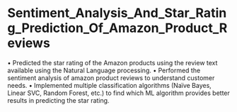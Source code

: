 # Sentiment_Analysis_And_Star_Rating_Prediction_Of_Amazon_Product_Reviews
•	Predicted the star rating of the Amazon products using the review text available using the Natural Language processing.
•	Performed the sentiment analysis of amazon product reviews to understand customer needs.
•	Implemented multiple classification algorithms (Naïve Bayes, Linear SVC, Random Forest, etc.) to find which ML algorithm provides better results in predicting the star rating.
